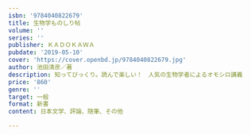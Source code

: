 ```yaml
---
isbn: '9784040822679'
title: 生物学ものしり帖
volume: ''
series: ''
publisher: ＫＡＤＯＫＡＷＡ
pubdate: '2019-05-10'
cover: 'https://cover.openbd.jp/9784040822679.jpg'
author: 池田清彦／著
description: 知ってびっくり。読んで楽しい！　人気の生物学者によるオモシロ講義
price: '860'
genre: ''
target: 一般
format: 新書
content: 日本文学、評論、随筆、その他

---
```

